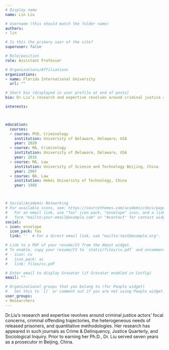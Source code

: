```yaml
---
# Display name
name: Lin Liu

# Username (this should match the folder name)
authors:
- lin

# Is this the primary user of the site?
superuser: false

# Role/position
role: Assistant Professor

# Organizations/Affiliations
organizations:
- name: Florida International University
  url: ""

# Short bio (displayed in user profile at end of posts)
bio: Dr.Liu’s research and expertise revolves around criminal justice actors’ focal concerns, criminal offending trajectories, the heterogeneous needs of released prisoners, and quantitative methodologies.

interests:



education:
  courses:
  - course: PhD, Criminology
    institution: University of Delaware, Delaware, USA
    year: 2020
  - course: MA, Criminology
    institution: University of Delaware, Delaware, USA
    year: 2016
  - course: MA, Law
    institution: University of Science and Technology Beijing, China
    year: 2007
  - course: BA, Law
    institution: Hebei University of Technology, China
    year: 1988



# Social/Academic Networking
# For available icons, see: https://sourcethemes.com/academic/docs/page-builder/#icons
#   For an email link, use "fas" icon pack, "envelope" icon, and a link in the
#   form "mailto:your-email@example.com" or "#contact" for contact widget.
social:
- icon: envelope
  icon_pack: fas
  link: ''  # For a direct email link, use "mailto:test@example.org".

# Link to a PDF of your resume/CV from the About widget.
# To enable, copy your resume/CV to `static/files/cv.pdf` and uncomment the lines below.
# - icon: cv
#   icon_pack: ai
#   link: files/cv.pdf

# Enter email to display Gravatar (if Gravatar enabled in Config)
email: ""

# Organizational groups that you belong to (for People widget)
#   Set this to `[]` or comment out if you are not using People widget.
user_groups:
- Researchers
---
```

Dr.Liu’s research and expertise revolves around criminal justice actors’ focal concerns, criminal offending trajectories, the heterogeneous needs of released prisoners, and quantitative methodologies. Her research has appeared in such journals as Crime & Delinquency, Justice Quarterly, and Sociological Inquiry. Prior to earning her Ph.D., Dr. Liu served seven years as a prosecutor in Beijing, China.
